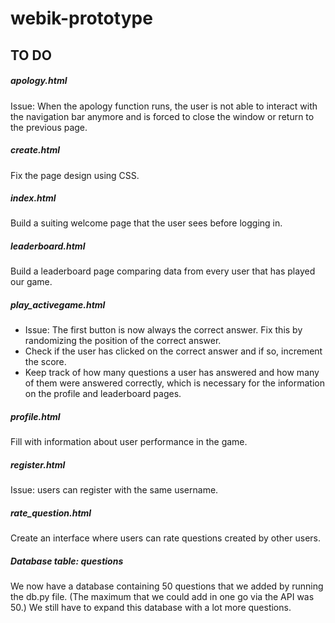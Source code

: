 # webik-prototype
## TO DO
##### apology.html
Issue: When the apology function runs, the user is not able to interact with the navigation bar anymore and is forced to close the window or return to the previous page.
##### create.html
Fix the page design using CSS.
##### index.html
Build a suiting welcome page that the user sees before logging in.
##### leaderboard.html
Build a leaderboard page comparing data from every user that has played our game.
##### play_activegame.html
* Issue: The first button is now always the correct answer. Fix this by randomizing the position of the correct answer. 
* Check if the user has clicked on the correct answer and if so, increment the score. 
* Keep track of how many questions a user has answered and how many of them were answered correctly, which is necessary for the information on the profile and leaderboard pages.

##### profile.html
Fill with information about user performance in the game.
##### register.html
Issue: users can register with the same username. 
##### rate_question.html
Create an interface where users can rate questions created by other users.
##### Database table: questions
We now have a database containing 50 questions that we added by running the db.py file. (The maximum that we could add in one go via the API was 50.) We still have to expand this database with a lot more questions.
